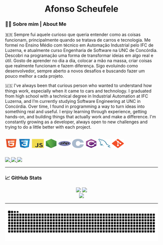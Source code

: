 <h1 align="center">Afonso Scheufele</h1>

### 👨‍💻 Sobre mim | About Me

🇧🇷 Sempre fui aquele curioso que queria entender como as coisas funcionam, principalmente quando se tratava de carros e tecnologia. Me formei no Ensino Médio com técnico em Automação Industrial pelo IFC de Luzerna, e atualmente curso Engenharia de Software na UNC de Concórdia.
Descobri na programação uma forma de transformar ideias em algo real e útil. Gosto de aprender no dia a dia, colocar a mão na massa, criar coisas que realmente funcionam e fazem diferença. Sigo evoluindo como desenvolvedor, sempre aberto a novos desafios e buscando fazer um pouco melhor a cada projeto.

🇺🇸 I've always been that curious person who wanted to understand how things work, especially when it came to cars and technology. I graduated from high school with a technical degree in Industrial Automation at IFC Luzerna, and I’m currently studying Software Engineering at UNC in Concórdia.
Over time, I found in programming a way to turn ideas into something real and useful. I enjoy learning through experience, getting hands-on, and building things that actually work and make a difference. I'm constantly growing as a developer, always open to new challenges and trying to do a little better with each project.

<div style="display: inline_block"><br>
  <!-- Frontend -->
  <img align="center" alt="Afonso-HTML" height="30" width="40" src="https://raw.githubusercontent.com/devicons/devicon/master/icons/html5/html5-original.svg">
  <img align="center" alt="Afonso-CSS" height="30" width="40" src="https://raw.githubusercontent.com/devicons/devicon/master/icons/css3/css3-original.svg">
  <img align="center" alt="Afonso-Js" height="30" width="40" src="https://raw.githubusercontent.com/devicons/devicon/master/icons/javascript/javascript-original.svg">
  
  <!-- Backend -->
  <img align="center" alt="Afonso-Node" height="30" width="40" src="https://raw.githubusercontent.com/devicons/devicon/master/icons/nodejs/nodejs-original.svg">
  <img align="center" alt="Afonso-PHP" height="30" width="40" src="https://raw.githubusercontent.com/devicons/devicon/master/icons/php/php-original.svg">


  <!-- Languages -->
  <img align="center" alt="Afonso-C" height="30" width="40" src="https://raw.githubusercontent.com/devicons/devicon/master/icons/c/c-original.svg">
  <img align="center" alt="Afonso-Csharp" height="30" width="40" src="https://raw.githubusercontent.com/devicons/devicon/master/icons/csharp/csharp-original.svg">
  <img align="center" alt="Afonso-SQL" height="30" width="40" src="https://raw.githubusercontent.com/devicons/devicon/master/icons/mysql/mysql-original.svg">

  
  <!-- Tools -->
  <img align="center" alt="Afonso-Git" height="30" width="40" src="https://raw.githubusercontent.com/devicons/devicon/master/icons/git/git-original.svg">
</div>

##

<div>
  <a href="https://instagram.com/afonso_scheufele" target="_blank">
    <img src="https://img.shields.io/badge/-Instagram-%23E4405F?style=for-the-badge&logo=instagram&logoColor=white" target="_blank">
  </a>
  <a href="mailto:martinischeufeleafonso@gmail.com" target="_blank">
    <img src="https://img.shields.io/badge/-Gmail-%23333?style=for-the-badge&logo=gmail&logoColor=white" target="_blank">
  </a>
  <a href="www.linkedin.com/in/afonso-scheufele" target="_blank">
    <img src="https://img.shields.io/badge/-LinkedIn-%230077B5?style=for-the-badge&logo=linkedin&logoColor=white" target="_blank">
  </a>
</div>

---

### 📈 GitHub Stats

<div align="center">

  <!-- Stats principais -->
  <img height="160em" src="https://github-readme-stats.vercel.app/api?username=afonsoscheufele&show_icons=true&theme=tokyonight&include_all_commits=true&count_private=true"/>

  <!-- Linguagens mais usadas -->
  <img height="160em" src="https://github-readme-stats.vercel.app/api/top-langs/?username=afonsoscheufele&layout=compact&langs_count=8&theme=tokyonight"/>
  
</div>

<div align="center">
  
  <!-- Streak de contribuições -->
  <img height="160em" src="https://streak-stats.demolab.com?user=afonsoscheufele&theme=tokyonight&date_format=j%20M%5B%20Y%5D"/>
  
</div>

---

<div align=center>
  
<img src="https://raw.githubusercontent.com/AfonsoScheufele/AfonsoScheufele/output/snake.svg" alt="Snake animation" />

</div>
